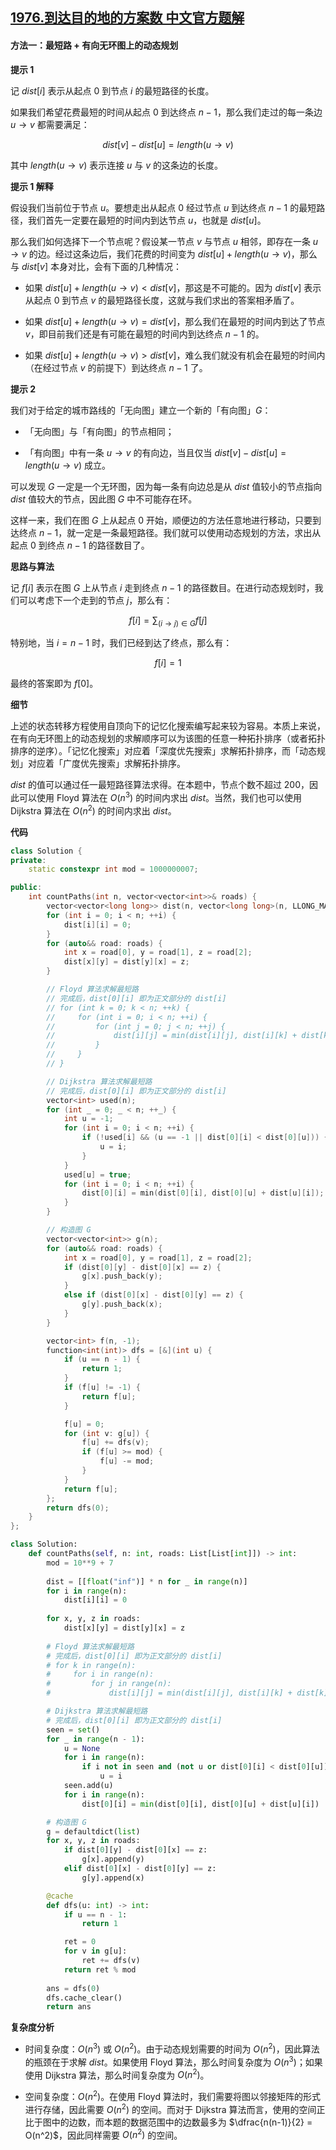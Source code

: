 ## [1976.到达目的地的方案数 中文官方题解](https://leetcode.cn/problems/number-of-ways-to-arrive-at-destination/solutions/100000/dao-da-mu-de-di-de-fang-an-shu-by-leetco-5ptp)

#### 方法一：最短路 + 有向无环图上的动态规划

**提示 $1$**

记 $\textit{dist}[i]$ 表示从起点 $0$ 到节点 $i$ 的最短路径的长度。

如果我们希望花费最短的时间从起点 $0$ 到达终点 $n-1$，那么我们走过的每一条边 $u \to v$ 都需要满足：

$$
\textit{dist}[v] - \textit{dist}[u] = \textit{length}(u \to v)
$$

其中 $\textit{length}(u \to v)$ 表示连接 $u$ 与 $v$ 的这条边的长度。

**提示 $1$ 解释**

假设我们当前位于节点 $u$。要想走出从起点 $0$ 经过节点 $u$ 到达终点 $n-1$ 的最短路径，我们首先一定要在最短的时间内到达节点 $u$，也就是 $\textit{dist}[u]$。

那么我们如何选择下一个节点呢？假设某一节点 $v$ 与节点 $u$ 相邻，即存在一条 $u \to v$ 的边。经过这条边后，我们花费的时间变为 $\textit{dist}[u] + \textit{length}(u \to v)$，那么与 $\textit{dist}[v]$ 本身对比，会有下面的几种情况：

- 如果 $\textit{dist}[u] + \textit{length}(u \to v) < \textit{dist}[v]$，那这是不可能的。因为 $\textit{dist}[v]$ 表示从起点 $0$ 到节点 $v$ 的最短路径长度，这就与我们求出的答案相矛盾了。

- 如果 $\textit{dist}[u] + \textit{length}(u \to v) = \textit{dist}[v]$，那么我们在最短的时间内到达了节点 $v$，即目前我们还是有可能在最短的时间内到达终点 $n-1$ 的。

- 如果 $\textit{dist}[u] + \textit{length}(u \to v) > \textit{dist}[v]$，难么我们就没有机会在最短的时间内（在经过节点 $v$ 的前提下）到达终点 $n-1$ 了。

**提示 $2$**

我们对于给定的城市路线的「无向图」建立一个新的「有向图」$G$：

- 「无向图」与「有向图」的节点相同；

- 「有向图」中有一条 $u \to v$ 的有向边，当且仅当 $\textit{dist}[v] - \textit{dist}[u] = \textit{length}(u \to v)$ 成立。

可以发现 $G$ 一定是一个无环图，因为每一条有向边总是从 $\textit{dist}$ 值较小的节点指向 $\textit{dist}$ 值较大的节点，因此图 $G$ 中不可能存在环。

这样一来，我们在图 $G$ 上从起点 $0$ 开始，顺便边的方法任意地进行移动，只要到达终点 $n-1$，就一定是一条最短路径。我们就可以使用动态规划的方法，求出从起点 $0$ 到终点 $n-1$ 的路径数目了。

**思路与算法**

记 $f[i]$ 表示在图 $G$ 上从节点 $i$ 走到终点 $n-1$ 的路径数目。在进行动态规划时，我们可以考虑下一个走到的节点 $j$，那么有：

$$
f[i] = \sum_{(i \to j) \in G} f[j]
$$

特别地，当 $i=n-1$ 时，我们已经到达了终点，那么有：

$$
f[i] = 1
$$

最终的答案即为 $f[0]$。

**细节**

上述的状态转移方程使用自顶向下的记忆化搜索编写起来较为容易。本质上来说，在有向无环图上的动态规划的求解顺序可以为该图的任意一种拓扑排序（或者拓扑排序的逆序）。「记忆化搜索」对应着「深度优先搜索」求解拓扑排序，而「动态规划」对应着「广度优先搜索」求解拓扑排序。

$\textit{dist}$ 的值可以通过任一最短路径算法求得。在本题中，节点个数不超过 $200$，因此可以使用 $\text{Floyd}$ 算法在 $O(n^3)$ 的时间内求出 $\textit{dist}$。当然，我们也可以使用 $\text{Dijkstra}$ 算法在 $O(n^2)$ 的时间内求出 $\textit{dist}$。

**代码**

```C++ [sol1-C++]
class Solution {
private:
    static constexpr int mod = 1000000007;

public:
    int countPaths(int n, vector<vector<int>>& roads) {
        vector<vector<long long>> dist(n, vector<long long>(n, LLONG_MAX / 2));
        for (int i = 0; i < n; ++i) {
            dist[i][i] = 0;
        }
        for (auto&& road: roads) {
            int x = road[0], y = road[1], z = road[2];
            dist[x][y] = dist[y][x] = z;
        }

        // Floyd 算法求解最短路
        // 完成后，dist[0][i] 即为正文部分的 dist[i]
        // for (int k = 0; k < n; ++k) {
        //     for (int i = 0; i < n; ++i) {
        //         for (int j = 0; j < n; ++j) {
        //             dist[i][j] = min(dist[i][j], dist[i][k] + dist[k][j]);
        //         }
        //     }
        // }

        // Dijkstra 算法求解最短路
        // 完成后，dist[0][i] 即为正文部分的 dist[i]
        vector<int> used(n);
        for (int _ = 0; _ < n; ++_) {
            int u = -1;
            for (int i = 0; i < n; ++i) {
                if (!used[i] && (u == -1 || dist[0][i] < dist[0][u])) {
                    u = i;
                }
            }
            used[u] = true;
            for (int i = 0; i < n; ++i) {
                dist[0][i] = min(dist[0][i], dist[0][u] + dist[u][i]);
            }
        }

        // 构造图 G
        vector<vector<int>> g(n);
        for (auto&& road: roads) {
            int x = road[0], y = road[1], z = road[2];
            if (dist[0][y] - dist[0][x] == z) {
                g[x].push_back(y);
            }
            else if (dist[0][x] - dist[0][y] == z) {
                g[y].push_back(x);
            }
        }

        vector<int> f(n, -1);
        function<int(int)> dfs = [&](int u) {
            if (u == n - 1) {
                return 1;
            }
            if (f[u] != -1) {
                return f[u];
            }

            f[u] = 0;
            for (int v: g[u]) {
                f[u] += dfs(v);
                if (f[u] >= mod) {
                    f[u] -= mod;
                }
            }
            return f[u];
        };
        return dfs(0);
    }
};
```

```Python [sol1-Python3]
class Solution:
    def countPaths(self, n: int, roads: List[List[int]]) -> int:
        mod = 10**9 + 7
        
        dist = [[float("inf")] * n for _ in range(n)]
        for i in range(n):
            dist[i][i] = 0
        
        for x, y, z in roads:
            dist[x][y] = dist[y][x] = z
        
        # Floyd 算法求解最短路
        # 完成后，dist[0][i] 即为正文部分的 dist[i]
        # for k in range(n):
        #     for i in range(n):
        #         for j in range(n):
        #             dist[i][j] = min(dist[i][j], dist[i][k] + dist[k][j])

        # Dijkstra 算法求解最短路
        # 完成后，dist[0][i] 即为正文部分的 dist[i]
        seen = set()
        for _ in range(n - 1):
            u = None
            for i in range(n):
                if i not in seen and (not u or dist[0][i] < dist[0][u]):
                    u = i
            seen.add(u)
            for i in range(n):
                dist[0][i] = min(dist[0][i], dist[0][u] + dist[u][i])

        # 构造图 G
        g = defaultdict(list)
        for x, y, z in roads:
            if dist[0][y] - dist[0][x] == z:
                g[x].append(y)
            elif dist[0][x] - dist[0][y] == z:
                g[y].append(x)

        @cache
        def dfs(u: int) -> int:
            if u == n - 1:
                return 1

            ret = 0
            for v in g[u]:
                ret += dfs(v)
            return ret % mod
        
        ans = dfs(0)
        dfs.cache_clear()
        return ans
```

**复杂度分析**

- 时间复杂度：$O(n^3)$ 或 $O(n^2)$。由于动态规划需要的时间为 $O(n^2)$，因此算法的瓶颈在于求解 $\textit{dist}$。如果使用 $\text{Floyd}$ 算法，那么时间复杂度为 $O(n^3)$；如果使用 $\text{Dijkstra}$ 算法，那么时间复杂度为 $O(n^2)$。

- 空间复杂度：$O(n^2)$。在使用 $\text{Floyd}$ 算法时，我们需要将图以邻接矩阵的形式进行存储，因此需要 $O(n^2)$ 的空间。而对于 $\text{Dijkstra}$ 算法而言，使用的空间正比于图中的边数，而本题的数据范围中的边数最多为 $\dfrac{n(n-1)}{2} = O(n^2)$，因此同样需要 $O(n^2)$ 的空间。